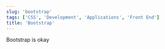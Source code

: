 ```yaml
---
slug: 'bootstrap'
tags: ['CSS', 'Development', 'Applications', 'Front End']
title: 'Bootstrap'
---
```


Bootstrap is okay